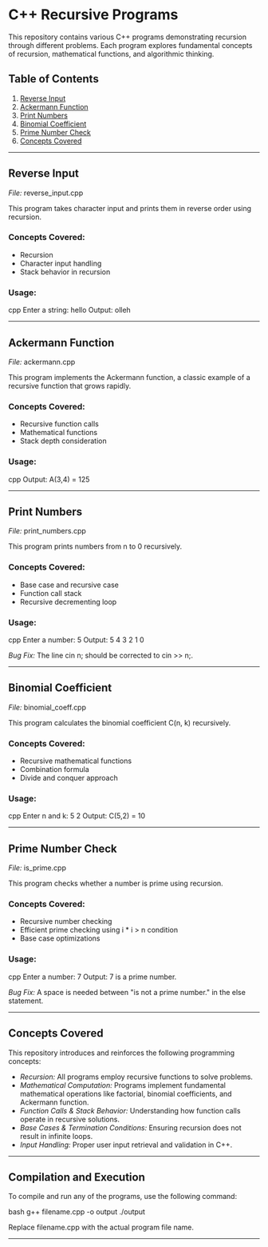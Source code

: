 # C++ Recursive Programs

This repository contains various C++ programs demonstrating recursion through different problems. Each program explores fundamental concepts of recursion, mathematical functions, and algorithmic thinking.

## Table of Contents
1. [Reverse Input](#reverse-input)
2. [Ackermann Function](#ackermann-function)
3. [Print Numbers](#print-numbers)
4. [Binomial Coefficient](#binomial-coefficient)
5. [Prime Number Check](#prime-number-check)
6. [Concepts Covered](#concepts-covered)

---

## Reverse Input

*File:* reverse_input.cpp

This program takes character input and prints them in reverse order using recursion.

### Concepts Covered:
- Recursion
- Character input handling
- Stack behavior in recursion

### Usage:
cpp
Enter a string: hello
Output: olleh


---

## Ackermann Function

*File:* ackermann.cpp

This program implements the Ackermann function, a classic example of a recursive function that grows rapidly.

### Concepts Covered:
- Recursive function calls
- Mathematical functions
- Stack depth consideration

### Usage:
cpp
Output: A(3,4) = 125


---

## Print Numbers

*File:* print_numbers.cpp

This program prints numbers from n to 0 recursively.

### Concepts Covered:
- Base case and recursive case
- Function call stack
- Recursive decrementing loop

### Usage:
cpp
Enter a number: 5
Output: 5 4 3 2 1 0


*Bug Fix:* The line cin n; should be corrected to cin >> n;.

---

## Binomial Coefficient

*File:* binomial_coeff.cpp

This program calculates the binomial coefficient C(n, k) recursively.

### Concepts Covered:
- Recursive mathematical functions
- Combination formula
- Divide and conquer approach

### Usage:
cpp
Enter n and k: 5 2
Output: C(5,2) = 10


---

## Prime Number Check

*File:* is_prime.cpp

This program checks whether a number is prime using recursion.

### Concepts Covered:
- Recursive number checking
- Efficient prime checking using i * i > n condition
- Base case optimizations

### Usage:
cpp
Enter a number: 7
Output: 7 is a prime number.


*Bug Fix:* A space is needed between "is not a prime number." in the else statement.

---

## Concepts Covered
This repository introduces and reinforces the following programming concepts:
- *Recursion:* All programs employ recursive functions to solve problems.
- *Mathematical Computation:* Programs implement fundamental mathematical operations like factorial, binomial coefficients, and Ackermann function.
- *Function Calls & Stack Behavior:* Understanding how function calls operate in recursive solutions.
- *Base Cases & Termination Conditions:* Ensuring recursion does not result in infinite loops.
- *Input Handling:* Proper user input retrieval and validation in C++.

---

## Compilation and Execution
To compile and run any of the programs, use the following command:

bash
g++ filename.cpp -o output
./output


Replace filename.cpp with the actual program file name.

---